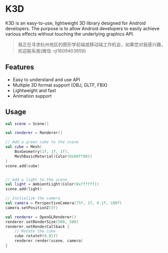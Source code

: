 # K3D
K3D is an easy-to-use, lightweight 3D library designed for Android developers. The purpose is to allow
Android developers to easily achieve various effects without touching the underlying graphics API.

> 我正在寻求杭州地区的图形学前端或移动端工作机会，如果您对我感兴趣，欢迎联系我(微信: rjl1609403959)

## Features
- Easy to understand and use API
- Multiple 3D format support (OBJ, GLTF, FBX)
- Lightweight and fast
- Animation support

## Usage
```kotlin
val scene = Scene()

val renderer = Renderer()

// Add a green cube to the scene
val cube = Mesh(
    BoxGeometry(1f, 1f, 1f),
    MeshBasicMaterial(Color(0x00ff00))
)
scene.add(cube)


// Add a light to the scene
val light = AmbientLight(Color(0xffffff))
scene.add(light)

// Initialize the camera
val camera = PerspectiveCamera(75f, 1f, 0.1f, 100f)
camera.setPositionZ(5f)

val renderer = OpenGLRenderer()
renderer.setRenderSize(500, 500)
renderer.setRenderCallback {
    // Rotate the cube
    cube.rotateY(0.01f)
    renderer.render(scene, camera)
}
```
